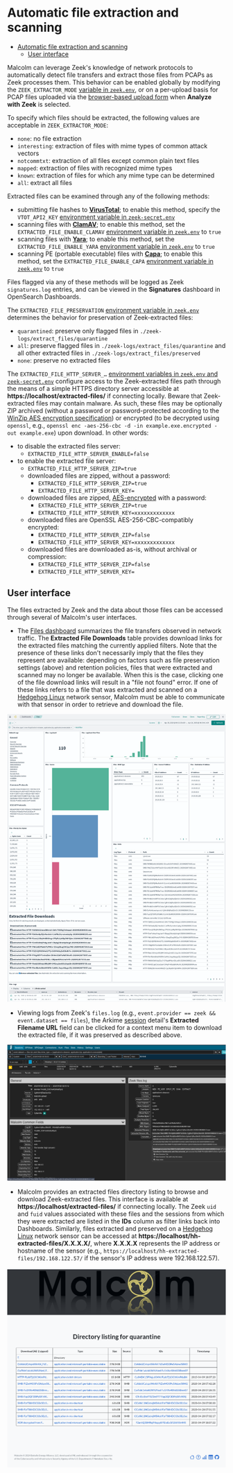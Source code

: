 # <a name="ZeekFileExtraction"></a>Automatic file extraction and scanning

* [Automatic file extraction and scanning](#ZeekFileExtraction)
    - [User interface](#ZeekFileExtractionUI)

Malcolm can leverage Zeek's knowledge of network protocols to automatically detect file transfers and extract those files from PCAPs as Zeek processes them. This behavior can be enabled globally by modifying the `ZEEK_EXTRACTOR_MODE` [variable in `zeek.env`](malcolm-config.md#MalcolmConfigEnvVars), or on a per-upload basis for PCAP files uploaded via the [browser-based upload form](upload.md#Upload) when **Analyze with Zeek** is selected.

To specify which files should be extracted, the following values are acceptable in `ZEEK_EXTRACTOR_MODE`:

* `none`: no file extraction
* `interesting`: extraction of files with mime types of common attack vectors
* `notcommtxt`: extraction of all files except common plain text files
* `mapped`: extraction of files with recognized mime types
* `known`: extraction of files for which any mime type can be determined
* `all`: extract all files

Extracted files can be examined through any of the following methods:

* submitting file hashes to [**VirusTotal**](https://www.virustotal.com/en/#search); to enable this method, specify the `VTOT_API2_KEY` [environment variable in `zeek-secret.env`](malcolm-config.md#MalcolmConfigEnvVars)
* scanning files with [**ClamAV**](https://www.clamav.net/); to enable this method, set the `EXTRACTED_FILE_ENABLE_CLAMAV` [environment variable in `zeek.env`](malcolm-config.md#MalcolmConfigEnvVars) to `true`
* scanning files with [**Yara**](https://github.com/VirusTotal/yara); to enable this method, set the `EXTRACTED_FILE_ENABLE_YARA` [environment variable in `zeek.env`](malcolm-config.md#MalcolmConfigEnvVars) to `true`
* scanning PE (portable executable) files with [**Capa**](https://github.com/fireeye/capa); to enable this method, set the `EXTRACTED_FILE_ENABLE_CAPA` [environment variable in `zeek.env`](malcolm-config.md#MalcolmConfigEnvVars) to `true`

Files flagged via any of these methods will be logged as Zeek `signatures.log` entries, and can be viewed in the **Signatures** dashboard in OpenSearch Dashboards.

The `EXTRACTED_FILE_PRESERVATION` [environment variable in `zeek.env`](malcolm-config.md#MalcolmConfigEnvVars) determines the behavior for preservation of Zeek-extracted files:

* `quarantined`: preserve only flagged files in `./zeek-logs/extract_files/quarantine`
* `all`: preserve flagged files in `./zeek-logs/extract_files/quarantine` and all other extracted files in `./zeek-logs/extract_files/preserved`
* `none`: preserve no extracted files

The `EXTRACTED_FILE_HTTP_SERVER_…` [environment variables in `zeek.env` and `zeek-secret.env`](malcolm-config.md#MalcolmConfigEnvVars) configure access to the Zeek-extracted files path through the means of a simple HTTPS directory server accessible at **https://localhost/extracted-files/** if connecting locally. Beware that Zeek-extracted files may contain malware. As such, these files may be optionally ZIP archived (without a password or password-protected according to the [WinZip AES encryption specification](https://www.winzip.com/en/support/aes-encryption/)) or encrypted (to be decrypted using `openssl`, e.g., `openssl enc -aes-256-cbc -d -in example.exe.encrypted -out example.exe`) upon download. In other words:

* to disable the extracted files server:
    - `EXTRACTED_FILE_HTTP_SERVER_ENABLE=false`
* to enable the extracted file server:
    - `EXTRACTED_FILE_HTTP_SERVER_ZIP=true`
    - downloaded files are zipped, without a password:
        + `EXTRACTED_FILE_HTTP_SERVER_ZIP=true`
        + `EXTRACTED_FILE_HTTP_SERVER_KEY=`
    - downloaded files are zipped, [AES-encrypted](https://www.winzip.com/en/support/aes-encryption/) with a password:
        + `EXTRACTED_FILE_HTTP_SERVER_ZIP=true`
        + `EXTRACTED_FILE_HTTP_SERVER_KEY=xxxxxxxxxxxxx`
    - downloaded files are OpenSSL AES-256-CBC-compatibly encrypted:
        + `EXTRACTED_FILE_HTTP_SERVER_ZIP=false`
        + `EXTRACTED_FILE_HTTP_SERVER_KEY=xxxxxxxxxxxxx`
    - downloaded files are downloaded as-is, without archival or compression:
        + `EXTRACTED_FILE_HTTP_SERVER_ZIP=false`
        + `EXTRACTED_FILE_HTTP_SERVER_KEY=`

## <a name="ZeekFileExtractionUI"></a>User interface

The files extracted by Zeek and the data about those files can be accessed through several of Malcolm's user interfaces.

* The [Files dashboard](dashboards.md#PrebuiltVisualizations) summarizes the file transfers observed in network traffic. The **Extracted File Downloads** table provides download links for the extracted files matching the currently applied filters. Note that the presence of these links don't necessarily imply that the files they represent are available: depending on factors such as file preservation settings (above) and retention policies, files that were extracted and scanned may no longer be available. When this is the case, clicking one of the file download links will result in a "file not found" error. If one of these links refers to a file that was extracted and scanned on a [Hedgehog Linux](hedgehog.md) network sensor, Malcolm must be able to communicate with that sensor in order to retrieve and download the file.

![The files dashboard displays metrics about the files transferred over the network](./images/screenshots/dashboards_files_source.png)

* Viewing logs from Zeek's `files.log` (e.g., `event.provider == zeek && event.dataset == files`), the Arkime [session](arkime.md#ArkimeSessions) detail's **Extracted Filename URL** field can be clicked for a context menu item to download the extracted file, if it was preserved as described above.

![Arkime's session details for files.log entries](./images/screenshots/arkime_sessions_files_log_dl.png)

* Malcolm provides an extracted files directory listing to browse and download Zeek-extracted files. This interface is available at **https://localhost/extracted-files/** if connecting locally. The Zeek `uid` and `fuid` values associated with these files and the sessions from which they were extracted are listed in the **IDs** column as filter links back into Dashboards. Similarly, files extracted and preserved on a [Hedgehog Linux](hedgehog.md) network sensor can be accessed at **https://localhost/hh-extracted-files/X.X.X.X/**, where **X.X.X.X** represents the IP address or hostname of the sensor (e.g., `https://localhost/hh-extracted-files/192.168.122.57/` if the sensor's IP address were 192.168.122.57).

![The extracted files directory interface](./images/screenshots/extracted_files_dl_ui.png)
